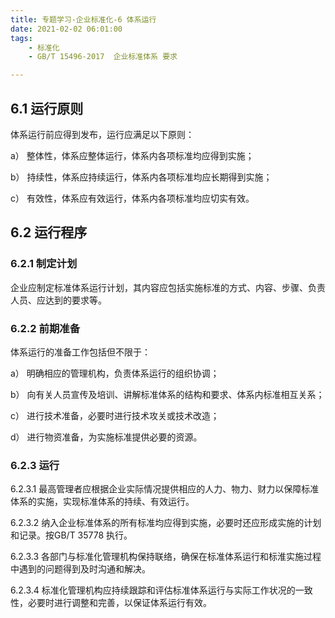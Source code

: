 ```yaml
---
title: 专题学习-企业标准化-6 体系运行
date: 2021-02-02 06:01:00
tags: 
	- 标准化
	- GB/T 15496-2017  企业标准体系 要求

---
```




## 6.1 运行原则

体系运行前应得到发布，运行应满足以下原则：

a）	整体性，体系应整体运行，体系内各项标准均应得到实施；

b）	持续性，体系应持续运行，体系内各项标准均应长期得到实施；

c）	有效性，体系应有效运行，体系内各项标准均应切实有效。

## 6.2 运行程序

### 6.2.1 制定计划

企业应制定标准体系运行计划，其内容应包括实施标准的方式、内容、步骤、负责人员、应达到的要求等。

### 6.2.2 前期准备

体系运行的准备工作包括但不限于：

a）	明确相应的管理机构，负责体系运行的组织协调；

b）	向有关人员宣传及培训、讲解标准体系的结构和要求、体系内标准相互关系；

c）	进行技术准备，必要时进行技术攻关或技术改造；

d）	进行物资准备，为实施标准提供必要的资源。

### 6.2.3 运行

6.2.3.1 最高管理者应根据企业实际情况提供相应的人力、物力、财力以保障标准体系的实施，实现标准体系的持续、有效运行。

6.2.3.2 纳入企业标准体系的所有标准均应得到实施，必要时还应形成实施的计划和记录。按GB/T 35778 执行。

6.2.3.3 各部门与标准化管理机构保持联络，确保在标准体系运行和标淮实施过程中遇到的问题得到及时沟通和解决。

6.2.3.4 标准化管理机构应持续跟踪和评估标准体系运行与实际工作状况的一致性，必要时进行调整和完善，以保证体系运行有效。